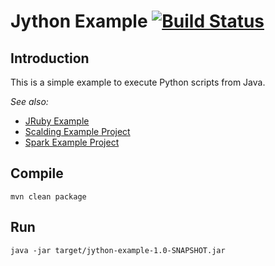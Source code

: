 # Jython Example [![Build Status](https://travis-ci.org/soulmachine/JythonExample.png)](https://travis-ci.org/soulmachine/JythonExample)

## Introduction

This is a simple example to execute Python scripts from Java.

_See also:_ 

* [JRuby Example](https://github.com/soulmachine/JRubyExample)
* [Scalding Example Project](https://github.com/soulmachine/scalding-example-project)
* [Spark Example Project](https://github.com/soulmachine/spark-example-project)

## Compile

    mvn clean package

## Run

    java -jar target/jython-example-1.0-SNAPSHOT.jar
